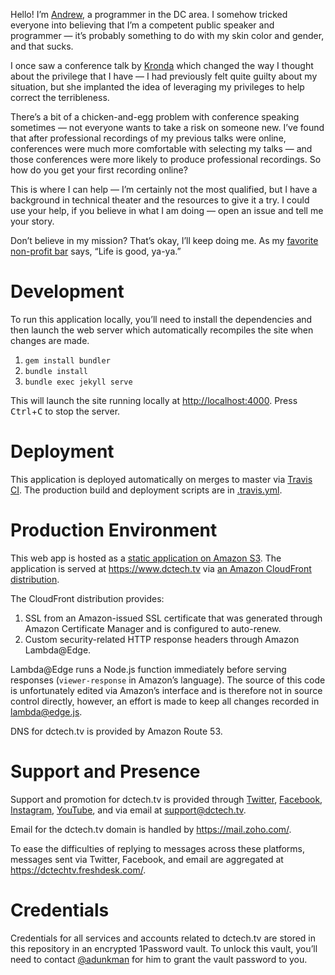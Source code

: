 Hello! I’m [Andrew](https://github.com/adunkman), a programmer in the DC area. I somehow tricked everyone into believing that I’m a competent public speaker and programmer — it’s probably something to do with my skin color and gender, and that sucks.

I once saw a conference talk by [Kronda](https://twitter.com/kronda) which changed the way I thought about the privilege that I have — I had previously felt quite guilty about my situation, but she implanted the idea of leveraging my privileges to help correct the terribleness.

There’s a bit of a chicken-and-egg problem with conference speaking sometimes — not everyone wants to take a risk on someone new. I’ve found that after professional recordings of my previous talks were online, conferences were much more comfortable with selecting my talks — and those conferences were more likely to produce professional recordings. So how do you get your first recording online?

This is where I can help — I’m certainly not the most qualified, but I have a background in technical theater and the resources to give it a try. I could use your help, if you believe in what I am doing — open an issue and tell me your story.

Don’t believe in my mission? That’s okay, I’ll keep doing me. As my [favorite non-profit bar](https://www.yelp.com/biz/the-saloon-washington) says, “Life is good, ya-ya.”

# Development

To run this application locally, you’ll need to install the dependencies and then launch the web server which automatically recompiles the site when changes are made.

1. `gem install bundler`
2. `bundle install`
3. `bundle exec jekyll serve`

This will launch the site running locally at [http://localhost:4000](http://localhost:4000). Press <kbd>Ctrl</kbd>+<kbd>C</kbd> to stop the server.

# Deployment

This application is deployed automatically on merges to master via [Travis CI](https://travis-ci.org/adunkman/dctech.tv). The production build and deployment scripts are in [.travis.yml](.travis.yml).

# Production Environment

This web app is hosted as a [static application on Amazon S3](http://www.dctech.tv.s3-website-us-east-1.amazonaws.com/). The application is served at https://www.dctech.tv via [an Amazon CloudFront distribution](https://d2te2v7jo2hjiy.cloudfront.net).

The CloudFront distribution provides:

1. SSL from an Amazon-issued SSL certificate that was generated through Amazon Certificate Manager and is configured to auto-renew.
2. Custom security-related HTTP response headers through Amazon Lambda@Edge.

Lambda@Edge runs a Node.js function immediately before serving responses (`viewer-response` in Amazon’s language). The source of this code is unfortunately edited via Amazon’s interface and is therefore not in source control directly, however, an effort is made to keep all changes recorded in [lambda@edge.js](lambda@edge.js).

DNS for dctech.tv is provided by Amazon Route 53.

# Support and Presence

Support and promotion for dctech.tv is provided through [Twitter](https://twitter.com/dctechtv), [Facebook](https://www.facebook.com/dctechtv), [Instagram](https://www.instagram.com/dctech.tv), [YouTube](https://www.youtube.com/channel/UCm0-yrQg5iunLdpRKINWDwQ), and via email at support@dctech.tv.

Email for the dctech.tv domain is handled by https://mail.zoho.com/.

To ease the difficulties of replying to messages across these platforms, messages sent via Twitter, Facebook, and email are aggregated at https://dctechtv.freshdesk.com/.

# Credentials

Credentials for all services and accounts related to dctech.tv are stored in this repository in an encrypted 1Password vault. To unlock this vault, you’ll need to contact [@adunkman](https://github.com/adunkman) for him to grant the vault password to you.
